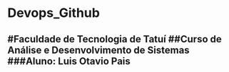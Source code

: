 # Devops_Github
#Faculdade de Tecnologia de Tatuí
##Curso de Análise e Desenvolvimento de Sistemas
###Aluno: Luis Otavio Pais
---
